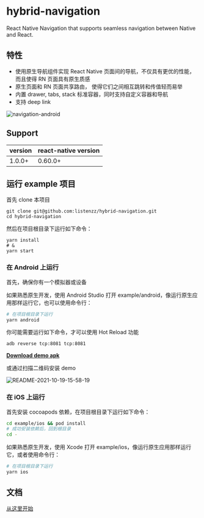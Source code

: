 # hybrid-navigation

React Native Navigation that supports seamless navigation between Native and React.

## 特性

- 使用原生导航组件实现 React Native 页面间的导航，不仅具有更优的性能，而且使得 RN 页面具有原生质感
- 原生页面和 RN 页面共享路由， 使得它们之间相互跳转和传值轻而易举
- 内置 drawer, tabs, stack 标准容器，同时支持自定义容器和导航
- 支持 deep link

![navigation-android](./screenshot/android.png)

## Support

| version | react-native version |
| ------- | -------------------- |
| 1.0.0+  | 0.60.0+              |

## 运行 example 项目

首先 clone 本项目

```shell
git clone git@github.com:listenzz/hybrid-navigation.git
cd hybrid-navigation
```

然后在项目根目录下运行如下命令：

```shell
yarn install
# &
yarn start
```

### 在 Android 上运行

首先，确保你有一个模拟器或设备

如果熟悉原生开发，使用 Android Studio 打开 example/android，像运行原生应用那样运行它，也可以使用命令行：

```sh
# 在项目根目录下运行
yarn android
```

你可能需要运行如下命令，才可以使用 Hot Reload 功能

```sh
adb reverse tcp:8081 tcp:8081
```

[**Download demo apk**](https://todoit.oss-cn-shanghai.aliyuncs.com/app-release.apk)

或通过扫描二维码安装 demo

![README-2021-10-19-15-58-19](https://todoit.oss-cn-shanghai.aliyuncs.com/todoit/README-2021-10-19-15-58-19.png)

### 在 iOS 上运行

首先安装 cocoapods 依赖，在项目根目录下运行如下命令：

```sh
cd example/ios && pod install
# 成功安装依赖后，回到根目录
cd -
```

如果熟悉原生开发，使用 Xcode 打开 example/ios，像运行原生应用那样运行它，或者使用命令行：

```sh
# 在项目根目录下运行
yarn ios
```

## 文档

[从这里开始](https://todoit.tech/rn/hybrid-navigation/)
